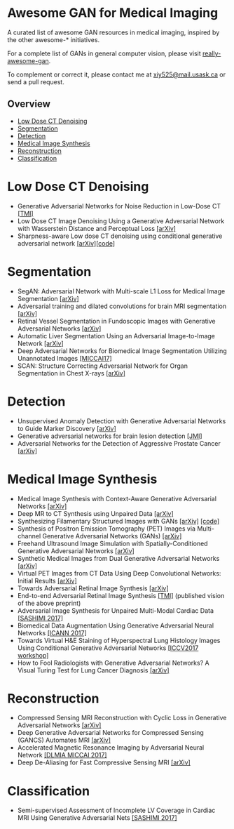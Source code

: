 # Awesome GAN for Medical Imaging
A curated list of awesome GAN resources in medical imaging, inspired by the other awesome-* initiatives.

For a complete list of GANs in general computer vision, please visit [really-awesome-gan](https://github.com/nightrome/really-awesome-gan).

To complement or correct it, please contact me at xiy525@mail.usask.ca or send a pull request.

## Overview
- [Low Dose CT Denoising](#low-dose-ct-denoising)
- [Segmentation](#segmentation)
- [Detection](#detection)
- [Medical Image Synthesis](#medical-image-synthesis)
- [Reconstruction](#reconstruction)
- [Classification](#classification)

# Low Dose CT Denoising
- Generative Adversarial Networks for Noise Reduction in Low-Dose CT [[TMI]](http://ieeexplore.ieee.org/document/7934380/)
- Low Dose CT Image Denoising Using a Generative Adversarial Network with Wasserstein Distance and Perceptual Loss [[arXiv]](https://arxiv.org/abs/1708.00961)
- Sharpness-aware Low dose CT denoising using conditional generative adversarial network [[arXiv]](https://arxiv.org/abs/1708.06453)[[code]](https://github.com/xinario/SAGAN)


# Segmentation
- SegAN: Adversarial Network with Multi-scale L1 Loss for Medical Image Segmentation [[arXiv]](https://arxiv.org/abs/1706.01805)
- Adversarial training and dilated convolutions for brain MRI segmentation [[arXiv]](https://arxiv.org/abs/1707.03195)
- Retinal Vessel Segmentation in Fundoscopic Images with Generative Adversarial Networks [[arXiv]](https://arxiv.org/abs/1706.09318)
- Automatic Liver Segmentation Using an Adversarial Image-to-Image Network [[arXiv]](https://arxiv.org/abs/1707.08037)
- Deep Adversarial Networks for Biomedical Image Segmentation Utilizing Unannotated Images [[MICCAI17]](https://link.springer.com/chapter/10.1007/978-3-319-66179-7_47)
- SCAN: Structure Correcting Adversarial Network for Organ Segmentation in Chest X-rays [[arXiv]](https://arxiv.org/abs/1703.08770)

# Detection
- Unsupervised Anomaly Detection with Generative Adversarial Networks to Guide Marker Discovery [[arXiv]](https://arxiv.org/abs/1703.05921)
- Generative adversarial networks for brain lesion detection [[JMI]](https://www.spiedigitallibrary.org/conference-proceedings-of-spie/10133/1/Generative-adversarial-networks-for-brain-lesion-detection/10.1117/12.2254487.short)
- Adversarial Networks for the Detection of Aggressive Prostate Cancer [[arXiv]](https://arxiv.org/abs/1702.08014)

# Medical Image Synthesis
- Medical Image Synthesis with Context-Aware Generative Adversarial Networks [[arXiv]](https://arxiv.org/abs/1612.05362)
- Deep MR to CT Synthesis using Unpaired Data [[arXiv]](https://arxiv.org/abs/1708.01155)
- Synthesizing Filamentary Structured Images with GANs [[arXiv]](https://arxiv.org/abs/1706.02185) [[code]](https://web.bii.a-star.edu.sg/archive/machine_learning/Projects/filaStructObjs/Synthesis/downloads.html)
- Synthesis of Positron Emission Tomography (PET) Images via Multi-channel Generative Adversarial Networks (GANs) [[arXiv]](https://arxiv.org/abs/1707.09747)
- Freehand Ultrasound Image Simulation with Spatially-Conditioned Generative Adversarial Networks [[arXiv]](https://arxiv.org/abs/1707.05392)
- Synthetic Medical Images from Dual Generative Adversarial Networks [[arXiv]](https://arxiv.org/abs/1709.01872)
- Virtual PET Images from CT Data Using Deep Convolutional Networks: Initial Results [[arXiv]](https://arxiv.org/abs/1707.09585)
- Towards Adversarial Retinal Image Synthesis [[arXiv]](https://arxiv.org/abs/1701.08974)
- End-to-end Adversarial Retinal Image Synthesis [[TMI]](http://ieeexplore.ieee.org/abstract/document/8055572/) (published vision of the above preprint)
- Adversarial Image Synthesis for Unpaired Multi-Modal Cardiac Data [[SASHIMI 2017]](https://link.springer.com/chapter/10.1007/978-3-319-68127-6_1)
- Biomedical Data Augmentation Using Generative Adversarial Neural Networks [[ICANN 2017]](https://link.springer.com/chapter/10.1007/978-3-319-68612-7_71)
- Towards Virtual H&E Staining of Hyperspectral Lung Histology Images Using Conditional Generative Adversarial Networks [[ICCV2017 workshop]](http://openaccess.thecvf.com/content_ICCV_2017_workshops/papers/w1/Bayramoglu_Towards_Virtual_HE_ICCV_2017_paper.pdf)
- How to Fool Radiologists with Generative Adversarial Networks? A Visual Turing Test for Lung Cancer Diagnosis [[arXiv]](https://arxiv.org/abs/1710.09762)

# Reconstruction
- Compressed Sensing MRI Reconstruction with Cyclic Loss in Generative Adversarial Networks [[arXiv]](https://arxiv.org/abs/1709.00753)
- Deep Generative Adversarial Networks for Compressed Sensing (GANCS) Automates MRI [[arXiv]](https://arxiv.org/abs/1706.00051)
- Accelerated Magnetic Resonance Imaging by Adversarial Neural Network [[DLMIA MICCAI 2017]](https://link.springer.com/chapter/10.1007/978-3-319-67558-9_4)
- Deep De-Aliasing for Fast Compressive Sensing MRI [[arXiv]](https://arxiv.org/abs/1705.07137)

# Classification
- Semi-supervised Assessment of Incomplete LV Coverage in Cardiac MRI Using Generative Adversarial Nets [[SASHIMI 2017]](https://link.springer.com/chapter/10.1007/978-3-319-68127-6_7)

